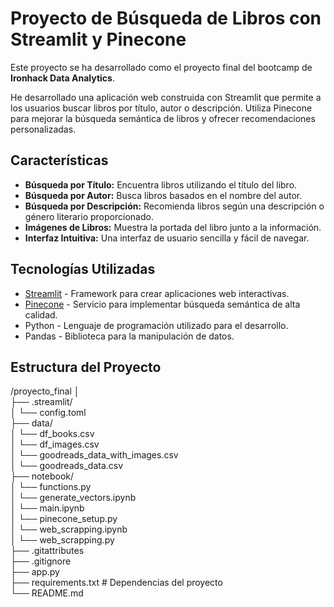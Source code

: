 # Proyecto de Búsqueda de Libros con Streamlit y Pinecone
Este proyecto se ha desarrollado como el proyecto final del bootcamp de **Ironhack Data Analytics**.

He desarrollado una aplicación web construida con Streamlit que permite a los usuarios buscar libros por título, autor o descripción. Utiliza Pinecone para mejorar la búsqueda semántica de libros y ofrecer recomendaciones personalizadas. 

## Características

- **Búsqueda por Título:** Encuentra libros utilizando el título del libro.
- **Búsqueda por Autor:** Busca libros basados en el nombre del autor.
- **Búsqueda por Descripción:** Recomienda libros según una descripción o género literario proporcionado.
- **Imágenes de Libros:** Muestra la portada del libro junto a la información.
- **Interfaz Intuitiva:** Una interfaz de usuario sencilla y fácil de navegar.

## Tecnologías Utilizadas

- [Streamlit](https://streamlit.io/) - Framework para crear aplicaciones web interactivas.
- [Pinecone](https://www.pinecone.io/) - Servicio para implementar búsqueda semántica de alta calidad.
- Python - Lenguaje de programación utilizado para el desarrollo.
- Pandas - Biblioteca para la manipulación de datos.

## Estructura del Proyecto

/proyecto_final │                                                       
├── .streamlit/                                                                                              
│   └── config.toml                                                                                   
├── data/                                                                                            
│   └── df_books.csv                                                                                                          
│   └── df_images.csv                                                                                           
│   └── goodreads_data_with_images.csv                                                                                       
│   └── goodreads_data.csv                                                   
├── notebook/                                                                                                                            
│   └── functions.py                                                                            
│   └── generate_vectors.ipynb                                                                                                                                               
│   └── main.ipynb                                                                                   
│   └── pinecone_setup.py                                                                                                                               
│   └── web_scrapping.ipynb                                                                                                    
│   └── web_scrapping.py                                                                                                 
├── .gitattributes                                                                                                                                                                      
├── .gitignore                                                                                                                                                                           
├── app.py                                                                                                         
├── requirements.txt # Dependencias del proyecto                                                             
└── README.md                                                                                            

